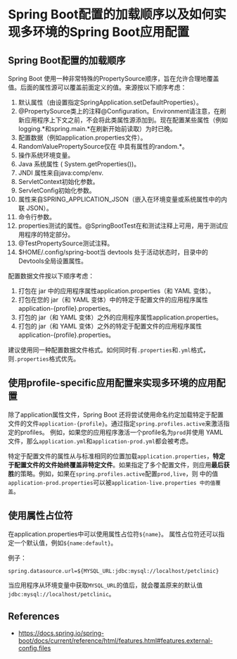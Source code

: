 # Spring Boot配置的加载顺序以及如何实现多环境的Spring Boot应用配置

## Spring Boot配置的加载顺序

Spring Boot 使用一种非常特殊的PropertySource顺序，旨在允许合理地覆盖值。后面的属性源可以覆盖前面定义的值。来源按以下顺序考虑：

1. 默认属性（由设置指定SpringApplication.setDefaultProperties）。
2. @PropertySource类上的注释@Configuration。Environment请注意，在刷新应用程序上下文之前，不会将此类属性源添加到。现在配置某些属性（例如logging.*和spring.main.*在刷新开始前读取）为时已晚。
3. 配置数据（例如application.properties文件）。
4. RandomValuePropertySource仅在 中具有属性的random.*。
5. 操作系统环境变量。
6. Java 系统属性 ( System.getProperties())。
7. JNDI 属性来自java:comp/env.
8. ServletContext初始化参数。
9. ServletConfig初始化参数。
10. 属性来自SPRING_APPLICATION_JSON（嵌入在环境变量或系统属性中的内联 JSON）。
11. 命令行参数。
12. properties测试的属性。@SpringBootTest在和测试注释上可用，用于测试应用程序的特定部分。
13. @TestPropertySource测试注释。
14. $HOME/.config/spring-boot当 devtools 处于活动状态时，目录中的Devtools全局设置属性。

配置数据文件按以下顺序考虑：
1. 打包在 jar 中的应用程序属性application.properties（和 YAML 变体）。
2. 打包在您的 jar（和 YAML 变体）中的特定于配置文件的应用程序属性application-{profile}.properties。
3. 打包的 jar（和 YAML 变体）之外的应用程序属性application.properties。
4. 打包的 jar（和 YAML 变体）之外的特定于配置文件的应用程序属性application-{profile}.properties。

建议使用同一种配置数据文件格式。如何同时有`.properties`和`.yml`格式，则`.properties`格式优先。

## 使用profile-specific应用配置来实现多环境的应用配置


除了application属性文件，Spring Boot 还将尝试使用命名约定加载特定于配置文件的文件`application-{profile}`。通过指定`spring.profiles.active`来激活指定的profiles。
例如，如果您的应用程序激活一个profile名为`prod`并使用 YAML 文件，那么`application.yml`和`application-prod.yml`都会被考虑。

特定于配置文件的属性从与标准相同的位置加载`application.properties`，**特定于配置文件的文件始终覆盖非特定文件**。如果指定了多个配置文件，则应用**最后获胜**的策略。例如，如果在`spring.profiles.active`配置`prod,live`，则 中的值`application-prod.properties`可以被`application-live.properties 中的值覆盖`。

## 使用属性占位符

在application.properties中可以使用属性占位符`${name}`。
属性占位符还可以指定一个默认值，例如`${name:default}`。

例子：
```properties
spring.datasource.url=${MYSQL_URL:jdbc:mysql://localhost/petclinic}
```

当应用程序从环境变量中获取`MYSQL_URL`的值后，就会覆盖原来的默认值`jdbc:mysql://localhost/petclinic`。



## References

- https://docs.spring.io/spring-boot/docs/current/reference/html/features.html#features.external-config.files
